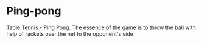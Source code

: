# Ping-pong
Table Tennis - Ping Pong. The essence of the game is to throw the ball with help of rackets over the net to the opponent's side
